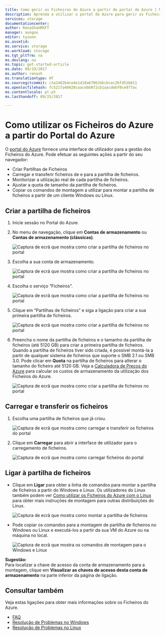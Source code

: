 ```yaml
---
title: Como gerir os Ficheiros do Azure a partir do portal do Azure | Microsoft Docs
description: Aprenda a utilizar o portal do Azure para gerir os Ficheiros do Azure.
services: storage
documentationcenter: 
author: RenaShahMSFT
manager: aungoo
editor: tysonn
ms.assetid: 
ms.service: storage
ms.workload: storage
ms.tgt_pltfrm: na
ms.devlang: na
ms.topic: get-started-article
ms.date: 09/19/2017
ms.author: renash
ms.translationtype: HT
ms.sourcegitcommit: c3a2462b4ce4e1410a670624bcbcec26fd51b811
ms.openlocfilehash: fc521fa40428caacebb072cb1aacdebf0ce977ac
ms.contentlocale: pt-pt
ms.lasthandoff: 09/25/2017

---
```


# <a name="how-to-use-azure-files-from-the-azure-portal"></a>Como utilizar os Ficheiros do Azure a partir do Portal do Azure
O [portal do Azure](https://portal.azure.com) fornece uma interface de utilizador para a gestão dos Ficheiros do Azure. Pode efetuar as seguintes ações a partir do seu navegador:

* Criar Partilhas de Ficheiros
* Carregar e transferir ficheiros de e para a partilha de ficheiros.
* Monitorizar a utilização real de cada partilha de ficheiros.
* Ajustar a quota de tamanho da partilha de ficheiros.
* Copiar os comandos de montagem a utilizar para montar a partilha de ficheiros a partir de um cliente Windows ou Linux.

## <a name="create-file-share"></a>Criar a partilha de ficheiros
1. Inicie sessão no Portal do Azure.
2. No menu de navegação, clique em **Contas de armazenamento** ou **Contas de armazenamento (clássicas)**.
    
    ![Captura de ecrã que mostra como criar a partilha de ficheiros no portal](./media/storage-how-to-use-files-portal/use-files-portal-create-file-share1.png)

3. Escolha a sua conta de armazenamento.

    ![Captura de ecrã que mostra como criar a partilha de ficheiros no portal](./media/storage-how-to-use-files-portal/use-files-portal-create-file-share2.png)

4. Escolha o serviço “Ficheiros”.

    ![Captura de ecrã que mostra como criar a partilha de ficheiros no portal](./media/storage-how-to-use-files-portal/use-files-portal-create-file-share3.png)

5. Clique em “Partilhas de ficheiros” e siga a ligação para criar a sua primeira partilha de ficheiros.

    ![Captura de ecrã que mostra como criar a partilha de ficheiros no portal](./media/storage-how-to-use-files-portal/use-files-portal-create-file-share4.png)

6. Preencha o nome da partilha de ficheiros e o tamanho da partilha de ficheiros (até 5120 GB) para criar a primeira partilha de ficheiros. Quando a partilha de ficheiros tiver sido criada, é possível montá-la a partir de qualquer sistema de ficheiros que suporte o SMB 2.1 ou SMB 3.0. Pode clicar em **Quota** na partilha de ficheiros para alterar o tamanho do ficheiro até 5120 GB. Veja a [Calculadora de Preços do Azure](https://azure.microsoft.com/pricing/calculator/) para calcular os custos de armazenamento da utilização dos Ficheiros do Azure.

    ![Captura de ecrã que mostra como criar a partilha de ficheiros no portal](./media/storage-how-to-use-files-portal/use-files-portal-create-file-share5.png)

## <a name="upload-and-download-files"></a>Carregar e transferir os ficheiros
1. Escolha uma partilha de ficheiros que já criou.

    ![Captura de ecrã que mostra como carregar e transferir os ficheiros do portal](./media/storage-how-to-use-files-portal/use-files-portal-upload-file1.png)

2. Clique em **Carregar** para abrir a interface de utilizador para o carregamento de ficheiros.

    ![Captura de ecrã que mostra como carregar ficheiros do portal](./media/storage-how-to-use-files-portal/use-files-portal-upload-file2.png)

## <a name="connect-to-file-share"></a>Ligar à partilha de ficheiros
-  Clique em **Ligar** para obter a linha de comandos para montar a partilha de ficheiros a partir do Windows e Linux. Os utilizadores do Linux também podem ver [Como utilizar os Ficheiros do Azure com o Linux](../storage-how-to-use-files-linux.md) para obter mais instruções de montagem para outras distribuições do Linux.

    ![Captura de ecrã que mostra como montar a partilha de ficheiros](./media/storage-how-to-use-files-portal/use-files-portal-connect.png)
-  Pode copiar os comandos para a montagem de partilha de ficheiros no Windows ou Linux e executá-los a partir da sua VM do Azure ou na máquina no local.

    ![Captura de ecrã que mostra os comandos de montagem para o Windows e Linux](./media/storage-how-to-use-files-portal/use-files-portal-show-mount-commands.png)

**Sugestão:**  
Para localizar a chave de acesso da conta de armazenamento para a montagem, clique em **Visualizar as chaves de acesso desta conta de armazenamento** na parte inferior da página de ligação.

## <a name="see-also"></a>Consultar também
Veja estas ligações para obter mais informações sobre os Ficheiros do Azure.

* [FAQ](../storage-files-faq.md)
* [Resolução de Problemas no Windows](storage-troubleshoot-windows-file-connection-problems.md)      
* [Resolução de Problemas no Linux](storage-troubleshoot-linux-file-connection-problems.md)    

